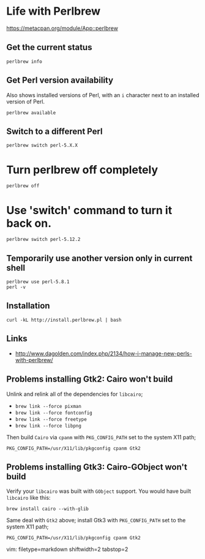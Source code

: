 # Life with Perlbrew #

https://metacpan.org/module/App::perlbrew

## Get the current status ##

    perlbrew info

## Get Perl version availability ##
Also shows installed versions of Perl, with an `i` character next to an
installed version of Perl.

    perlbrew available

## Switch to a different Perl ##

    perlbrew switch perl-5.X.X

# Turn perlbrew off completely

    perlbrew off

# Use 'switch' command to turn it back on.

    perlbrew switch perl-5.12.2

## Temporarily use another version only in current shell ##

    perlbrew use perl-5.8.1
    perl -v

## Installation ##

    curl -kL http://install.perlbrew.pl | bash

## Links ##
- http://www.dagolden.com/index.php/2134/how-i-manage-new-perls-with-perlbrew/

## Problems installing Gtk2: Cairo won't build ##
Unlink and relink all of the dependencies for `libcairo`;
- `brew link --force pixman`
- `brew link --force fontconfig`
- `brew link --force freetype`
- `brew link --force libpng`

Then build `Cairo` via `cpanm` with `PKG_CONFIG_PATH` set to the system X11
path;

    PKG_CONFIG_PATH=/usr/X11/lib/pkgconfig cpanm Gtk2

## Problems installing Gtk3: Cairo-GObject won't build ##
Verify your `libcairo` was built with `GObject` support.  You would have built
`libcairo` like this:

    brew install cairo --with-glib

Same deal with `Gtk2` above; install Gtk3 with `PKG_CONFIG_PATH` set to the
system X11 path;

    PKG_CONFIG_PATH=/usr/X11/lib/pkgconfig cpanm Gtk2


vim: filetype=markdown shiftwidth=2 tabstop=2
